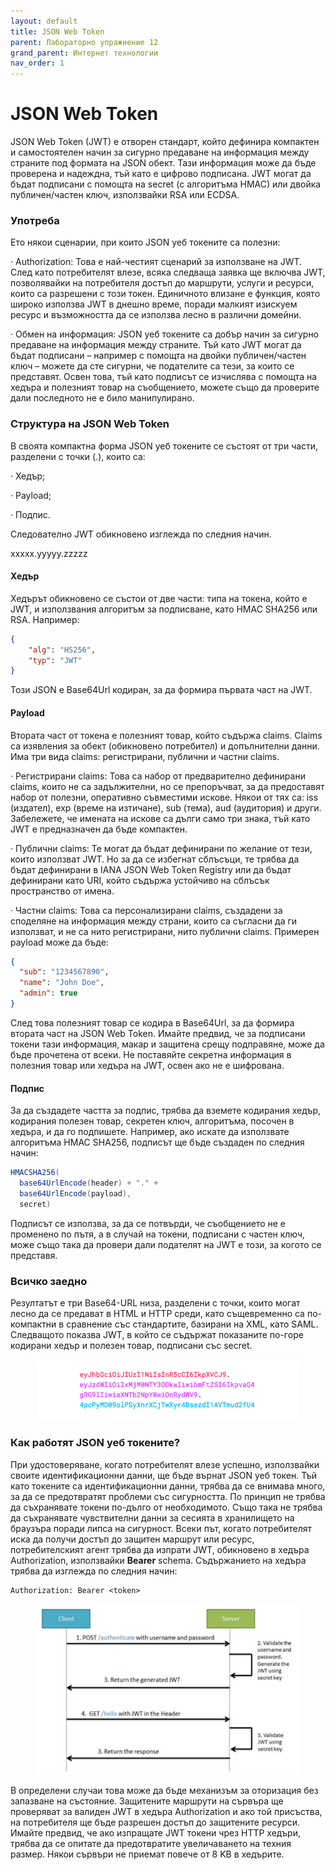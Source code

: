 ```yaml
---
layout: default
title: JSON Web Token
parent: Лабораторно упражнение 12
grand_parent: Интернет технологии
nav_order: 1
---
```


# JSON Web Token

JSON Web Token (JWT) е отворен стандарт, който дефинира компактен и самостоятелен начин за сигурно предаване на информация между страните под формата на JSON обект. Тази информация може да бъде проверена и надеждна, тъй като е цифрово подписана. JWT могат да бъдат подписани с помощта на secret (с алгоритъма HMAC) или двойка публичен/частен ключ, използвайки RSA или ECDSA.

### Употреба

Ето някои сценарии, при които JSON уеб токените са полезни:

·       Authorization: Това е най-честият сценарий за използване на JWT. След като потребителят влезе, всяка следваща заявка ще включва JWT, позволявайки на потребителя достъп до маршрути, услуги и ресурси, които са разрешени с този токен. Единичното влизане е функция, която широко използва JWT в днешно време, поради малкият изискуем ресурс и възможността да се използва лесно в различни домейни.

·       Обмен на информация: JSON уеб токените са добър начин за сигурно предаване на информация между страните. Тъй като JWT могат да бъдат подписани – например с помощта на двойки публичен/частен ключ – можете да сте сигурни, че подателите са тези, за които се представят. Освен това, тъй като подписът се изчислява с помощта на хедъра и полезният товар на съобщението, можете също да проверите дали последното не е било манипулирано.

### Структура на JSON Web Token

В своята компактна форма JSON уеб токените се състоят от три части, разделени с точки (.), които са:

·       Хедър;

·       Payload;

·       Подпис.

Следователно JWT обикновено изглежда по следния начин.

xxxxx.yyyyy.zzzzz

#### Хедър

Хедърът обикновено се състои от две части: типа на токена, който е JWT, и използвания алгоритъм за подписване, като HMAC SHA256 или RSA. Например: 

```json
{
	"alg": "HS256",
  	"typ": "JWT"
} 
```

Този JSON е Base64Url кодиран, за да формира първата част на JWT.

#### Payload

Втората част от токена е полезният товар, който съдържа claims. Claims са изявления за обект (обикновено потребител) и допълнителни данни. Има три вида claims: регистрирани, публични и частни claims. 

·       Регистрирани claims: Това са набор от предварително дефинирани claims, които не са задължителни, но се препоръчват, за да предоставят набор от полезни, оперативно съвместими искове. Някои от тях са: iss (издател), exp (време на изтичане), sub (тема), aud (аудитория) и други. Забележете, че имената на искове са дълги само три знака, тъй като JWT е предназначен да бъде компактен.

·       Публични claims: Те могат да бъдат дефинирани по желание от тези, които използват JWT. Но за да се избегнат сблъсъци, те трябва да бъдат дефинирани в IANA JSON Web Token Registry или да бъдат дефинирани като URI, който съдържа устойчиво на сблъсък пространство от имена.

·       Частни claims: Това са персонализирани claims, създадени за споделяне на информация между страни, които са съгласни да ги използват, и не са нито регистрирани, нито публични claims. Примерен payload може да бъде:

```json
{
  "sub": "1234567890",
  "name": "John Doe",
  "admin": true
}
```

След това полезният товар се кодира в Base64Url, за да формира втората част на JSON Web Token. Имайте предвид, че за подписани токени тази информация, макар и защитена срещу подправяне, може да бъде прочетена от всеки. Не поставяйте секретна информация в полезния товар или хедъра на JWT, освен ако не е шифрована.

#### Подпис

За да създадете частта за подпис, трябва да вземете кодирания хедър, кодирания полезен товар, секретен ключ, алгоритъма, посочен в хедъра, и да го подпишете. Например, ако искате да използвате алгоритъма HMAC SHA256, подписът ще бъде създаден по следния начин:

```java
HMACSHA256(
  base64UrlEncode(header) + "." +
  base64UrlEncode(payload),
  secret)
```

Подписът се използва, за да се потвърди, че съобщението не е променено по пътя, а в случай на токени, подписани с частен ключ, може също така да провери дали подателят на JWT е този, за когото се представя.

### Всичко заедно

Резултатът е три Base64-URL низа, разделени с точки, които могат лесно да се предават в HTML и HTTP среди, като същевременно са по-компактни в сравнение със стандартите, базирани на XML, като SAML. Следващото показва JWT, в който се съдържат показаните по-горе кодирани хедър и полезен товар, подписани със secret.

<figure><img src="../../../assets/image (156).png" alt=""><figcaption></figcaption></figure>

### Как работят JSON уеб токените?

При удостоверяване, когато потребителят влезе успешно, използвайки своите идентификационни данни, ще бъде върнат JSON уеб токен. Тъй като токените са идентификационни данни, трябва да се внимава много, за да се предотвратят проблеми със сигурността. По принцип не трябва да съхранявате токени по-дълго от необходимото. Също така не трябва да съхранявате чувствителни данни за сесията в хранилището на браузъра поради липса на сигурност. Всеки път, когато потребителят иска да получи достъп до защитен маршрут или ресурс, потребителският агент трябва да изпрати JWT, обикновено в хедъра Authorization, използвайки **Bearer** schema. Съдържанието на хедъра трябва да изглежда по следния начин:

```
Authorization: Bearer <token>
```

<figure><img src="../../../assets/image (158).png" alt=""><figcaption></figcaption></figure>

В определени случаи това може да бъде механизъм за оторизация без запазване на състояние. Защитените маршрути на сървъра ще проверяват за валиден JWT в хедъра Authorization и ако той присъства, на потребителя ще бъде разрешен достъп до защитените ресурси. Имайте предвид, че ако изпращате JWT токени чрез HTTP хедъри, трябва да се опитате да предотвратите увеличаването на техния размер. Някои сървъри не приемат повече от 8 KB в хедърите.
